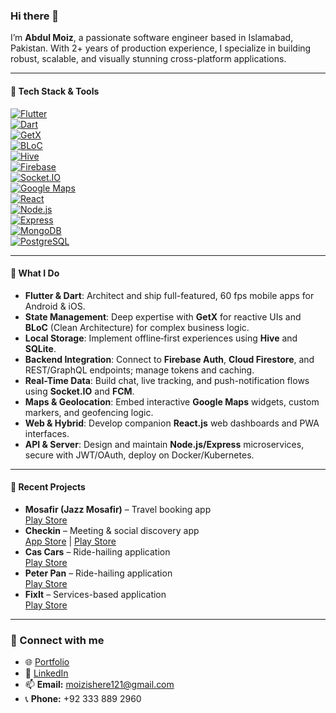 ### Hi there 👋

I’m **Abdul Moiz**, a passionate software engineer based in Islamabad, Pakistan. With 2+ years of production experience, I specialize in building robust, scalable, and visually stunning cross-platform applications.

---

#### 🔧 Tech Stack & Tools

[![Flutter](https://img.shields.io/badge/Flutter-02569B?style=flat-square&logo=flutter&logoColor=white)](https://flutter.dev/)  
[![Dart](https://img.shields.io/badge/Dart-0175C2?style=flat-square&logo=dart&logoColor=white)](https://dart.dev/)  
[![GetX](https://img.shields.io/badge/GetX-2DBE6C?style=flat-square&logo=flutter&logoColor=white)](https://pub.dev/packages/get)  
[![BLoC](https://img.shields.io/badge/BLoC-EC407A?style=flat-square&logo=flutter&logoColor=white)](https://bloclibrary.dev/)  
[![Hive](https://img.shields.io/badge/Hive-000000?style=flat-square&logo=hive&logoColor=FEE101)](https://pub.dev/packages/hive)  
[![Firebase](https://img.shields.io/badge/Firebase-FFA611?style=flat-square&logo=firebase&logoColor=white)](https://firebase.google.com/)  
[![Socket.IO](https://img.shields.io/badge/Socket.IO-010101?style=flat-square&logo=socket.io&logoColor=white)](https://socket.io/)  
[![Google Maps](https://img.shields.io/badge/Google_Maps-4285F4?style=flat-square&logo=google-maps&logoColor=white)](https://pub.dev/packages/google_maps_flutter)  
[![React](https://img.shields.io/badge/React-20232A?style=flat-square&logo=react&logoColor=61DAFB)](https://reactjs.org/)  
[![Node.js](https://img.shields.io/badge/Node.js-339933?style=flat-square&logo=node.js&logoColor=white)](https://nodejs.org/)  
[![Express](https://img.shields.io/badge/Express-000000?style=flat-square&logo=express&logoColor=white)](https://expressjs.com/)  
[![MongoDB](https://img.shields.io/badge/MongoDB-47A248?style=flat-square&logo=mongodb&logoColor=white)](https://www.mongodb.com/)  
[![PostgreSQL](https://img.shields.io/badge/PostgreSQL-4169E1?style=flat-square&logo=postgresql&logoColor=white)](https://www.postgresql.org/)  

---

#### 🔭 What I Do
- **Flutter & Dart**: Architect and ship full-featured, 60 fps mobile apps for Android & iOS.  
- **State Management**: Deep expertise with **GetX** for reactive UIs and **BLoC** (Clean Architecture) for complex business logic.  
- **Local Storage**: Implement offline‐first experiences using **Hive** and **SQLite**.  
- **Backend Integration**: Connect to **Firebase Auth**, **Cloud Firestore**, and REST/GraphQL endpoints; manage tokens and caching.  
- **Real-Time Data**: Build chat, live tracking, and push-notification flows using **Socket.IO** and **FCM**.  
- **Maps & Geolocation**: Embed interactive **Google Maps** widgets, custom markers, and geofencing logic.  
- **Web & Hybrid**: Develop companion **React.js** web dashboards and PWA interfaces.  
- **API & Server**: Design and maintain **Node.js/Express** microservices, secure with JWT/OAuth, deploy on Docker/Kubernetes.  

---

#### 🚀 Recent Projects
- **Mosafir (Jazz Mosafir)** – Travel booking app  
  [Play Store](https://play.google.com/store/apps/details?id=pk.mosafir.travsol&hl=en)  
- **Checkin** – Meeting & social discovery app  
  [App Store](https://apps.apple.com/au/app/checkin-meet-new-people/id6736611885) | [Play Store](https://play.google.com/store/apps/details?id=com.checkin.org)  
- **Cas Cars** – Ride-hailing application  
  [Play Store](https://play.google.com/store/apps/details?id=com.cascarstaxi)  
- **Peter Pan** – Ride-hailing application  
  [Play Store](https://play.google.com/store/apps/details?id=com.icabbi.peterpan.taxis&hl=en)  
- **FixIt** – Services-based application  
  [Play Store](https://play.google.com/store/apps/details?id=com.fixit.org)  

---

### 🔗 Connect with me
- 🌐 [Portfolio](https://moiz-portfolio-nu.vercel.app/about)  
- 💼 [LinkedIn](https://www.linkedin.com/in/abdul-moiz25/)  
- 📫 **Email:** moizishere121@gmail.com  
- 📞 **Phone:** +92 333 889 2960  
